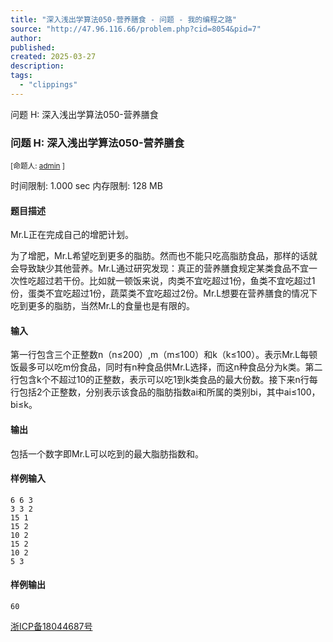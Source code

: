 ```yaml
---
title: "深入浅出学算法050-营养膳食 - 问题 - 我的编程之路"
source: "http://47.96.116.66/problem.php?cid=8054&pid=7"
author:
published:
created: 2025-03-27
description:
tags:
  - "clippings"
---
```

问题 H: 深入浅出学算法050-营养膳食

### 问题 H: 深入浅出学算法050-营养膳食

<sub>[命题人: <span><a href="http://47.96.116.66/userinfo.php?user=admin">admin</a></span> ]</sub>

时间限制: 1.000 sec 内存限制: 128 MB  
  

#### 题目描述

Mr.L正在完成自己的增肥计划。  

为了增肥，Mr.L希望吃到更多的脂肪。然而也不能只吃高脂肪食品，那样的话就会导致缺少其他营养。Mr.L通过研究发现：真正的营养膳食规定某类食品不宜一次性吃超过若干份。比如就一顿饭来说，肉类不宜吃超过1份，鱼类不宜吃超过1份，蛋类不宜吃超过1份，蔬菜类不宜吃超过2份。Mr.L想要在营养膳食的情况下吃到更多的脂肪，当然Mr.L的食量也是有限的。  

#### 输入

第一行包含三个正整数n（n≤200）,m（m≤100）和k（k≤100）。表示Mr.L每顿饭最多可以吃m份食品，同时有n种食品供Mr.L选择，而这n种食品分为k类。第二行包含k个不超过10的正整数，表示可以吃1到k类食品的最大份数。接下来n行每行包括2个正整数，分别表示该食品的脂肪指数ai和所属的类别bi，其中ai≤100，bi≤k。

#### 输出

包括一个数字即Mr.L可以吃到的最大脂肪指数和。

#### 样例输入

```
6 6 3
3 3 2
15 1
15 2
10 2
15 2
10 2
5 3
```

#### 样例输出

```
60
```

  

[浙ICP备18044687号](http://beian.miit.gov.cn/)